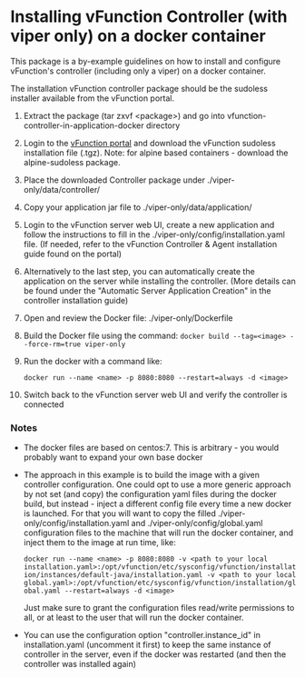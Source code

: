 # Installing vFunction Controller (with viper only) on a docker container

This package is a by-example guidelines on how to install and configure vFunction's controller (including only a viper) on a docker container.

The installation vFunction controller package should be the sudoless installer available from the vFunction portal.

1. Extract the package (tar zxvf \<package>) and go into vfunction-controller-in-application-docker directory

2. Login to the [vFunction portal](https://portal.vfunction.com/dashboard) and download the vFunction sudoless installation file (.tgz).
   Note: for alpine based containers - download the alpine-sudoless package.

3. Place the downloaded Controller package under ./viper-only/data/controller/

4. Copy your application jar file to ./viper-only/data/application/

5. Login to the vFunction server web UI, create a new application and follow the instructions to fill in the ./viper-only/config/installation.yaml file. (If needed, refer to the vFunction Controller & Agent installation guide found on the portal)

6. Alternatively to the last step, you can automatically create the application on the server while installing the controller. (More details can be found under the "Automatic Server Application Creation" in the controller installation guide)

7. Open and review the Docker file: ./viper-only/Dockerfile

8. Build the Docker file using the command: ```docker build --tag=<image> --force-rm=true viper-only```

9. Run the docker with a command like: 

     ```docker run --name <name> -p 8080:8080 --restart=always -d <image>```

10. Switch back to the vFunction server web UI and verify the controller is connected

### Notes

- The docker files are based on centos:7. This is arbitrary - you would probably want to expand your own base docker

- The approach in this example is to build the image with a given controller configuration. One could opt to use a more generic approach by not set (and copy) the configuration yaml files during the docker build, but instead - inject a different config file every time a new docker is launched.
  For that you will want to copy the filled ./viper-only/config/installation.yaml and ./viper-only/config/global.yaml configuration files to the machine that will run the docker container, and inject them to the image at run time, like:
     
  ```docker run --name <name> -p 8080:8080 -v <path to your local installation.yaml>:/opt/vfunction/etc/sysconfig/vfunction/installation/instances/default-java/installation.yaml -v <path to your local global.yaml>:/opt/vfunction/etc/sysconfig/vfunction/installation/global.yaml --restart=always -d <image>``` 

  Just make sure to grant the configuration files read/write permissions to all, or at least to the user that will run the docker container. 

- You can use the configuration option "controller.instance_id" in installation.yaml (uncomment it first) to keep the same instance of controller in the server, even if the docker was restarted (and then the controller was installed again)